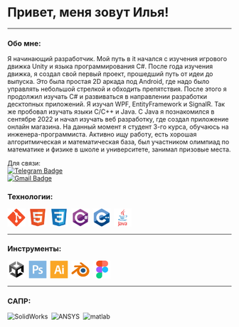 
# Привет, меня зовут Илья!

---

### Обо мне:

Я начинающий разработчик. Мой путь в it начался с изучения игрового движка Unity и языка программирования C#. После года изучения движка, я создал свой первый проект, прошедший путь от идеи до выпуска. Это была простая 2D аркада под Android, где надо было управлять небольшой стрелкой и обходить препятствия. После этого я продолжил изучать С# и развиваться в направлении разработки десктопных приложений. Я изучал WPF, EntityFramework и SignalR. Так же пробовал изучать языки C/C++ и Java. С Java я познакомился в сентябре 2022 и начал изучать веб разработку, где создал приложение онлайн магазина. На данный момент я студент 3-го курса, обучаюсь на инженера-программиста. Активно ищу работу, есть хорошая алгоритмическая и математическая база, был участником олимпиад по математике и физике в школе и университете, занимал призовые места.

Для связи:
</br>
[![Telegram Badge](https://img.shields.io/badge/-ilyakazyro-blue?style=flat&logo=Telegram&logoColor=white)](https://t.me/ilyaKazyro)
</br>
[![Gmail Badge](https://img.shields.io/badge/-Gmail-red?style=flat&logo=Gmail&logoColor=white)](mailto:ilyakazyro@gmail.com)

### Технологии:

<div>
  <img src="https://github.com/devicons/devicon/blob/master/icons/git/git-original.svg" title="git" alt="git" width="40" height="40"/>&nbsp;
  <img src="https://github.com/devicons/devicon/blob/master/icons/html5/html5-original.svg" title="html5" alt="html5" width="40" height="40"/>&nbsp;
  <img src="https://github.com/devicons/devicon/blob/master/icons/css3/css3-original.svg" title="css" alt="css" width="40" height="40"/>&nbsp;
  <img src="https://github.com/devicons/devicon/blob/master/icons/csharp/csharp-original.svg" title="c#" alt="c#" width="40" height="40"/>&nbsp;
  <img src="https://github.com/devicons/devicon/blob/master/icons/cplusplus/cplusplus-original.svg" title="c++" alt="c++" width="40" height="40"/>&nbsp;
  <img src="https://github.com/devicons/devicon/blob/master/icons/java/java-original-wordmark.svg" title="java" alt="java" width="40" height="40"/>&nbsp;
</div>

---

### Инструменты:

<div>
  <img src="https://github.com/devicons/devicon/blob/master/icons/unity/unity-original.svg" title="unity" alt="unity" width="40" height="40"/>&nbsp;
  <img src="https://github.com/devicons/devicon/blob/master/icons/photoshop/photoshop-plain.svg" title="photoshop" alt="photoshop" width="40" height="40"/>&nbsp;
  <img src="https://github.com/devicons/devicon/blob/master/icons/illustrator/illustrator-plain.svg" title="illustartor" alt="illustrator" width="40" height="40"/>&nbsp;
  <img src="https://github.com/devicons/devicon/blob/master/icons/blender/blender-original.svg" title="blender" alt="blender" width="40" height="40"/>&nbsp;
  <img src="https://github.com/devicons/devicon/blob/master/icons/figma/figma-original.svg" title="figma" alt="figma" width="40" height="40"/>&nbsp;
</div>

---

### САПР:

<div>
  <img src="https://img.icons8.com/color/48/solidworks.png" title="SolidWorks" alt="SolidWorks" width="40" height="40"/>&nbsp;
  <img src="https://companieslogo.com/img/orig/ANSS-afc9cd74.png?t=1652258615" title="ANSYS" alt="ANSYS" width="40" height="40"/>&nbsp;
  <img src="https://upload.wikimedia.org/wikipedia/commons/thumb/2/21/Matlab_Logo.png/667px-Matlab_Logo.png" title="matlab" alt="matlab" width="40" height="40"/>&nbsp;
</div>
<!--
**G4lahaDd/G4lahaDd** is a ✨ _special_ ✨ repository because its `README.md` (this file) appears on your GitHub profile.

Here are some ideas to get you started:

- 🔭 I’m currently working on ...
- 🌱 I’m currently learning ...
- 👯 I’m looking to collaborate on ...
- 🤔 I’m looking for help with ...
- 💬 Ask me about ...
- 📫 How to reach me: ...
- 😄 Pronouns: ...
- ⚡ Fun fact: ...
-->
